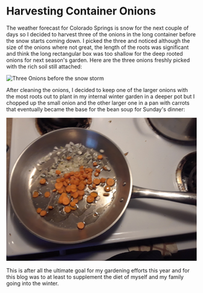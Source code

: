# Harvesting Container Onions
The weather forecast for Colorado Springs is snow for the next couple 
of days so I decided to harvest three of the onions in the long 
container before the snow starts coming down. I picked the three
 and noticed although the size of the onions where not great, the
length of the roots was significant and think the long rectangular 
box was too shallow for the deep rooted onions for next season's
garden. Here are the three onions freshly picked with the rich soil 
still attached:

![Three Onions before the snow storm](img/20191027_3-onions.png)

After cleaning the onions, I decided to keep one of the larger onions
with the most roots out to plant in my internal winter garden in a
deeper pot but I chopped up the small onion and the other larger one in 
a pan with carrots that eventually became the base for the bean soup
for Sunday's dinner:

![Carrots and Onion cooking](img/20191027_onions-carrots.png)

This is after all the ultimate goal for my gardening efforts this year 
and for this blog was to at least to supplement the diet of myself and 
my family going into the winter.



